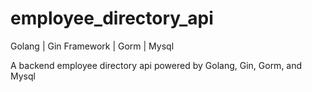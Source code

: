 # employee_directory_api

Golang | Gin Framework | Gorm | Mysql

A backend employee directory api powered by Golang, Gin, Gorm, and Mysql
